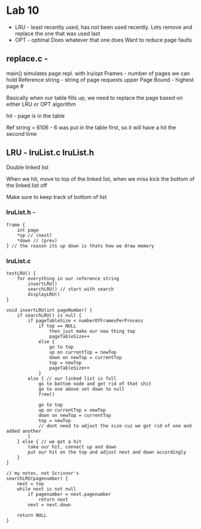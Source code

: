 # Lab 10
- LRU - least recently used, has not been used recently. Lets remove and replace the one that was used last
- OPT - optimal Does whatever that one does
Want to reduce page faults

## replace.c -
main() simulates page repl.
with lru/opt
Frames - number of pages we can hold
Reference string - string of page requests
upper Page Bound - highest page #

Basically when our table fills up, we need to replace the page based on either LRU or OPT algorithm 

hit - page is in the table

Ref string = 6106 - 6 was put in the table first, so it will have a hit the second time

## LRU - lruList.c lruList.h
Double linked list 

When we hit, move to top of the linked list, when we miss kick the bottom of the linked list off

Make sure to keep track of bottom of list

### lruList.h - 
```
frame {
    int page
    *up // (next)
    *down // (prev)
} // the reason its up down is thats how we draw memory
```

### lruList.c
```
testLRU() {
    for everything in our reference string
        insertLRU()
        searchLRU() // start with search
        displayLRU()
}

void insertLRU(int pageNumber) {
    if searchLRU() is null {
        if pageTableSize < numberOfFramesPerProcess
            if top == NULL
                then just make our new thing top
                pageTableSize++
            else {
                go to top
                up on currentTop = newTop
                down on newTop = currentTop
                top = newTop
                pageTableSize++
            }
        else { // our linked list is full
            go to bottom node and get rid of that shit
            go to one above set down to null
            free()

            go to top
            up on currentTop = newTop
            down on newTop = currentTop
            top = newTop
            // dont need to adjust the size cuz we got rid of one and added another
        }
    } else { // we got a hit
        take our hit, connect up and down
        put our hit on the top and adjust next and down accordingly 
    }
}

// my notes, not Scrivnor's
searchLRU(pagenumber) {
    next = top
    while next is not null
        if pagenumber = next.pagenumber
            return next
        next = next.down

    return NULL
}
```